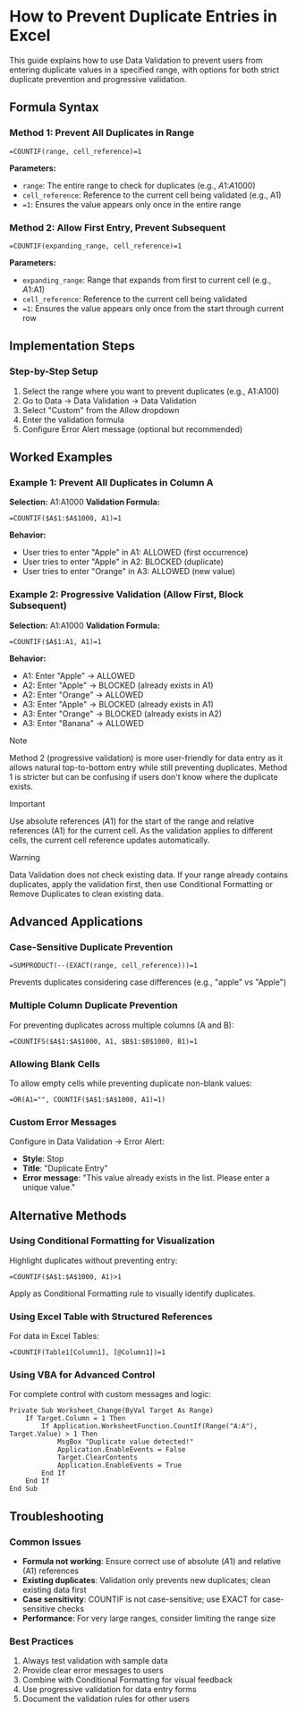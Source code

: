 # How to Prevent Duplicate Entries in Excel

This guide explains how to use Data Validation to prevent users from entering duplicate values in a specified range, with options for both strict duplicate prevention and progressive validation.

## Formula Syntax

### Method 1: Prevent All Duplicates in Range
```
=COUNTIF(range, cell_reference)=1
```

**Parameters:**
- `range`: The entire range to check for duplicates (e.g., $A$1:$A$1000)
- `cell_reference`: Reference to the current cell being validated (e.g., A1)
- `=1`: Ensures the value appears only once in the entire range

### Method 2: Allow First Entry, Prevent Subsequent
```
=COUNTIF(expanding_range, cell_reference)=1
```

**Parameters:**
- `expanding_range`: Range that expands from first to current cell (e.g., $A$1:A1)
- `cell_reference`: Reference to the current cell being validated
- `=1`: Ensures the value appears only once from the start through current row

## Implementation Steps

### Step-by-Step Setup
1. Select the range where you want to prevent duplicates (e.g., A1:A100)
2. Go to Data → Data Validation → Data Validation
3. Select "Custom" from the Allow dropdown
4. Enter the validation formula
5. Configure Error Alert message (optional but recommended)

## Worked Examples

### Example 1: Prevent All Duplicates in Column A
**Selection:** A1:A1000
**Validation Formula:**
```
=COUNTIF($A$1:$A$1000, A1)=1
```

**Behavior:**
- User tries to enter "Apple" in A1: ALLOWED (first occurrence)
- User tries to enter "Apple" in A2: BLOCKED (duplicate)
- User tries to enter "Orange" in A3: ALLOWED (new value)

### Example 2: Progressive Validation (Allow First, Block Subsequent)
**Selection:** A1:A1000
**Validation Formula:**
```
=COUNTIF($A$1:A1, A1)=1
```

**Behavior:**
- A1: Enter "Apple" → ALLOWED
- A2: Enter "Apple" → BLOCKED (already exists in A1)
- A2: Enter "Orange" → ALLOWED
- A3: Enter "Apple" → BLOCKED (already exists in A1)
- A3: Enter "Orange" → BLOCKED (already exists in A2)
- A3: Enter "Banana" → ALLOWED

> [!NOTE]
> Method 2 (progressive validation) is more user-friendly for data entry as it allows natural top-to-bottom entry while still preventing duplicates. Method 1 is stricter but can be confusing if users don't know where the duplicate exists.

> [!IMPORTANT]
> Use absolute references ($A$1) for the start of the range and relative references (A1) for the current cell. As the validation applies to different cells, the current cell reference updates automatically.

> [!WARNING]
> Data Validation does not check existing data. If your range already contains duplicates, apply the validation first, then use Conditional Formatting or Remove Duplicates to clean existing data.

## Advanced Applications

### Case-Sensitive Duplicate Prevention
```
=SUMPRODUCT(--(EXACT(range, cell_reference)))=1
```
Prevents duplicates considering case differences (e.g., "apple" vs "Apple")

### Multiple Column Duplicate Prevention
For preventing duplicates across multiple columns (A and B):
```
=COUNTIFS($A$1:$A$1000, A1, $B$1:$B$1000, B1)=1
```

### Allowing Blank Cells
To allow empty cells while preventing duplicate non-blank values:
```
=OR(A1="", COUNTIF($A$1:$A$1000, A1)=1)
```

### Custom Error Messages
Configure in Data Validation → Error Alert:
- **Style**: Stop
- **Title**: "Duplicate Entry"
- **Error message**: "This value already exists in the list. Please enter a unique value."

## Alternative Methods

### Using Conditional Formatting for Visualization
Highlight duplicates without preventing entry:
```
=COUNTIF($A$1:$A$1000, A1)>1
```
Apply as Conditional Formatting rule to visually identify duplicates.

### Using Excel Table with Structured References
For data in Excel Tables:
```
=COUNTIF(Table1[Column1], [@Column1])=1
```

### Using VBA for Advanced Control
For complete control with custom messages and logic:
```vba
Private Sub Worksheet_Change(ByVal Target As Range)
    If Target.Column = 1 Then
        If Application.WorksheetFunction.CountIf(Range("A:A"), Target.Value) > 1 Then
            MsgBox "Duplicate value detected!"
            Application.EnableEvents = False
            Target.ClearContents
            Application.EnableEvents = True
        End If
    End If
End Sub
```

## Troubleshooting

### Common Issues
- **Formula not working**: Ensure correct use of absolute ($A$1) and relative (A1) references
- **Existing duplicates**: Validation only prevents new duplicates; clean existing data first
- **Case sensitivity**: COUNTIF is not case-sensitive; use EXACT for case-sensitive checks
- **Performance**: For very large ranges, consider limiting the range size

### Best Practices
1. Always test validation with sample data
2. Provide clear error messages to users
3. Combine with Conditional Formatting for visual feedback
4. Use progressive validation for data entry forms
5. Document the validation rules for other users

